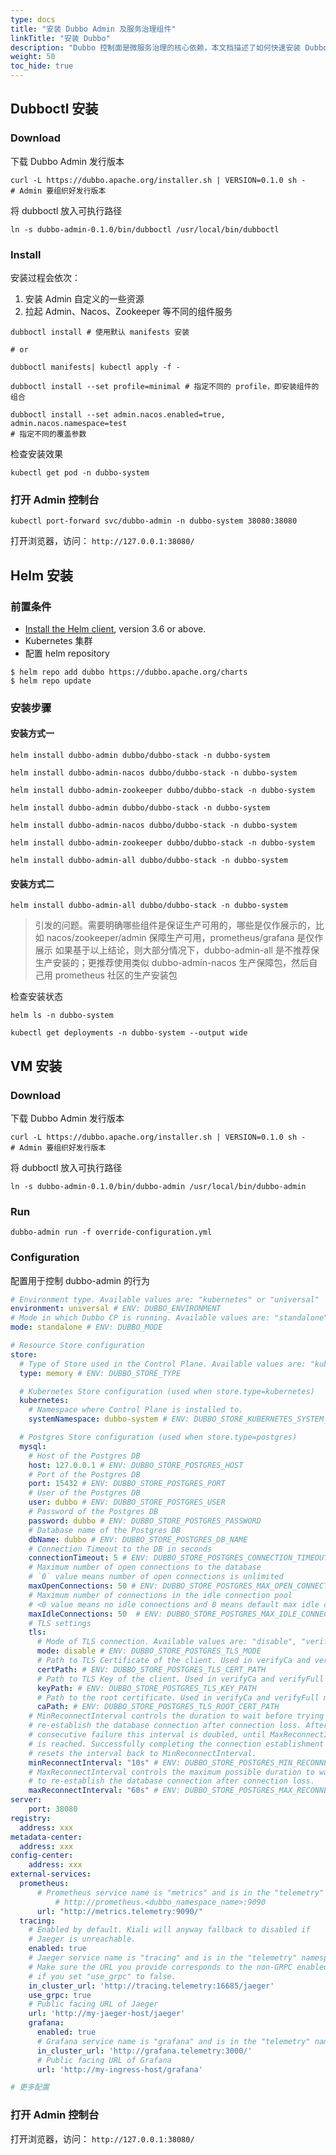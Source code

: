 ```yaml
---
type: docs
title: "安装 Dubbo Admin 及服务治理组件"
linkTitle: "安装 Dubbo"
description: "Dubbo 控制面是微服务治理的核心依赖，本文档描述了如何快速安装 Dubbo Admin 控制面、控制台以及服务发现、监控等组件。"
weight: 50
toc_hide: true
---
```


## Dubboctl 安装
### Download
下载 Dubbo Admin 发行版本
```shell
curl -L https://dubbo.apache.org/installer.sh | VERSION=0.1.0 sh -
# Admin 要组织好发行版本
```

将 dubboctl 放入可执行路径
```shell
ln -s dubbo-admin-0.1.0/bin/dubboctl /usr/local/bin/dubboctl
```
### Install
安装过程会依次：

1. 安装 Admin 自定义的一些资源
2. 拉起 Admin、Nacos、Zookeeper 等不同的组件服务
```shell
dubboctl install # 使用默认 manifests 安装

# or

dubboctl manifests| kubectl apply -f -
```

```shell
dubboctl install --set profile=minimal # 指定不同的 profile，即安装组件的组合
```

```shell
dubboctl install --set admin.nacos.enabled=true, admin.nacos.namespace=test
# 指定不同的覆盖参数
```

检查安装效果
```shell
kubectl get pod -n dubbo-system
```

### 打开 Admin 控制台
```shell
kubectl port-forward svc/dubbo-admin -n dubbo-system 38080:38080
```

打开浏览器，访问： `http://127.0.0.1:38080/`
## Helm 安装
### 前置条件

- [Install the Helm client](https://helm.sh/docs/intro/install/), version 3.6 or above.
- Kubernetes 集群
- 配置 helm repository
```shell
$ helm repo add dubbo https://dubbo.apache.org/charts
$ helm repo update
```
### 安装步骤
#### 安装方式一
```shell
helm install dubbo-admin dubbo/dubbo-stack -n dubbo-system

helm install dubbo-admin-nacos dubbo/dubbo-stack -n dubbo-system

helm install dubbo-admin-zookeeper dubbo/dubbo-stack -n dubbo-system
```

```shell
helm install dubbo-admin dubbo/dubbo-stack -n dubbo-system

helm install dubbo-admin-nacos dubbo/dubbo-stack -n dubbo-system

helm install dubbo-admin-zookeeper dubbo/dubbo-stack -n dubbo-system

helm install dubbo-admin-all dubbo/dubbo-stack -n dubbo-system
```
#### 安装方式二
```shell
helm install dubbo-admin-all dubbo/dubbo-stack -n dubbo-system
```

> 引发的问题。需要明确哪些组件是保证生产可用的，哪些是仅作展示的，比如 nacos/zookeeper/admin 保障生产可用，prometheus/grafana 是仅作展示
> 如果基于以上结论，则大部分情况下，dubbo-admin-all 是不推荐保生产安装的；更推荐使用类似 dubbo-admin-nacos 生产保障包，然后自己用 prometheus 社区的生产安装包


检查安装状态
```shell
helm ls -n dubbo-system

kubectl get deployments -n dubbo-system --output wide
```

## VM 安装
### Download
下载 Dubbo Admin 发行版本
```shell
curl -L https://dubbo.apache.org/installer.sh | VERSION=0.1.0 sh -
# Admin 要组织好发行版本
```

将 dubboctl 放入可执行路径
```shell
ln -s dubbo-admin-0.1.0/bin/dubbo-admin /usr/local/bin/dubbo-admin
```
### Run
```shell
dubbo-admin run -f override-configuration.yml
```
### Configuration
配置用于控制 dubbo-admin 的行为


```yaml
# Environment type. Available values are: "kubernetes" or "universal"
environment: universal # ENV: DUBBO_ENVIRONMENT
# Mode in which Dubbo CP is running. Available values are: "standalone", "global", "zone"
mode: standalone # ENV: DUBBO_MODE

# Resource Store configuration
store:
  # Type of Store used in the Control Plane. Available values are: "kubernetes", "postgres" or "memory"
  type: memory # ENV: DUBBO_STORE_TYPE

  # Kubernetes Store configuration (used when store.type=kubernetes)
  kubernetes:
    # Namespace where Control Plane is installed to.
    systemNamespace: dubbo-system # ENV: DUBBO_STORE_KUBERNETES_SYSTEM_NAMESPACE

  # Postgres Store configuration (used when store.type=postgres)
  mysql:
    # Host of the Postgres DB
    host: 127.0.0.1 # ENV: DUBBO_STORE_POSTGRES_HOST
    # Port of the Postgres DB
    port: 15432 # ENV: DUBBO_STORE_POSTGRES_PORT
    # User of the Postgres DB
    user: dubbo # ENV: DUBBO_STORE_POSTGRES_USER
    # Password of the Postgres DB
    password: dubbo # ENV: DUBBO_STORE_POSTGRES_PASSWORD
    # Database name of the Postgres DB
    dbName: dubbo # ENV: DUBBO_STORE_POSTGRES_DB_NAME
    # Connection Timeout to the DB in seconds
    connectionTimeout: 5 # ENV: DUBBO_STORE_POSTGRES_CONNECTION_TIMEOUT
    # Maximum number of open connections to the database
    # `0` value means number of open connections is unlimited
    maxOpenConnections: 50 # ENV: DUBBO_STORE_POSTGRES_MAX_OPEN_CONNECTIONS
    # Maximum number of connections in the idle connection pool
    # <0 value means no idle connections and 0 means default max idle connections
    maxIdleConnections: 50  # ENV: DUBBO_STORE_POSTGRES_MAX_IDLE_CONNECTIONS
    # TLS settings
    tls:
      # Mode of TLS connection. Available values are: "disable", "verifyNone", "verifyCa", "verifyFull"
      mode: disable # ENV: DUBBO_STORE_POSTGRES_TLS_MODE
      # Path to TLS Certificate of the client. Used in verifyCa and verifyFull modes
      certPath: # ENV: DUBBO_STORE_POSTGRES_TLS_CERT_PATH
      # Path to TLS Key of the client. Used in verifyCa and verifyFull modes
      keyPath: # ENV: DUBBO_STORE_POSTGRES_TLS_KEY_PATH
      # Path to the root certificate. Used in verifyCa and verifyFull modes.
      caPath: # ENV: DUBBO_STORE_POSTGRES_TLS_ROOT_CERT_PATH
    # MinReconnectInterval controls the duration to wait before trying to
    # re-establish the database connection after connection loss. After each
    # consecutive failure this interval is doubled, until MaxReconnectInterval
    # is reached. Successfully completing the connection establishment procedure
    # resets the interval back to MinReconnectInterval.
    minReconnectInterval: "10s" # ENV: DUBBO_STORE_POSTGRES_MIN_RECONNECT_INTERVAL
    # MaxReconnectInterval controls the maximum possible duration to wait before trying
    # to re-establish the database connection after connection loss.
    maxReconnectInterval: "60s" # ENV: DUBBO_STORE_POSTGRES_MAX_RECONNECT_INTERVAL
server:
	port: 38080
registry:
  address: xxx
metadata-center:
  address: xxx
config-center:
	address: xxx
external-services:
  prometheus:
      # Prometheus service name is "metrics" and is in the "telemetry" namespace
		  # http://prometheus.<dubbo_namespace_name>:9090
      url: "http://metrics.telemetry:9090/"
  tracing:
    # Enabled by default. Kiali will anyway fallback to disabled if
    # Jaeger is unreachable.
    enabled: true
    # Jaeger service name is "tracing" and is in the "telemetry" namespace.
    # Make sure the URL you provide corresponds to the non-GRPC enabled endpoint
    # if you set "use_grpc" to false.
    in_cluster_url: 'http://tracing.telemetry:16685/jaeger'
    use_grpc: true
    # Public facing URL of Jaeger
    url: 'http://my-jaeger-host/jaeger'
	grafana:
      enabled: true
      # Grafana service name is "grafana" and is in the "telemetry" namespace.
      in_cluster_url: 'http://grafana.telemetry:3000/'
      # Public facing URL of Grafana
      url: 'http://my-ingress-host/grafana'

# 更多配置
```
### 打开 Admin 控制台

打开浏览器，访问： `http://127.0.0.1:38080/`
